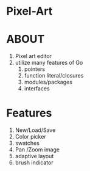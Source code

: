 # Pixel-Art


# ABOUT
1. Pixel art editor
2. utilize many features of Go
    1. pointers
    2. function literal/closures
    3. modules/packages
    4. interfaces

# Features
  1. New/Load/Save
  2. Color picker
  3. swatches
  4. Pan /Zoom image
  5. adaptive layout
  6. brush indicator
